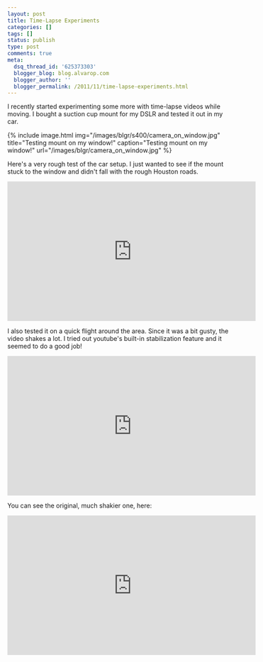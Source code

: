 ```yaml
---
layout: post
title: Time-Lapse Experiments
categories: []
tags: []
status: publish
type: post
comments: true
meta:
  dsq_thread_id: '625373303'
  blogger_blog: blog.alvarop.com
  blogger_author: ''
  blogger_permalink: /2011/11/time-lapse-experiments.html
---
```

I recently started experimenting some more with time-lapse videos while moving. I bought a suction cup mount for my DSLR and tested it out in my car.

{% include image.html
            img="/images/blgr/s400/camera_on_window.jpg"
            title="Testing mount on my window!"
            caption="Testing mount on my window!"
            url="/images/blgr/camera_on_window.jpg" %}

Here's a very rough test of the car setup. I just wanted to see if the mount stuck to the window and didn't fall with the rough Houston roads.

<div style="text-align: center;"><iframe allowfullscreen="" frameborder="0" height="315" src="http://www.youtube.com/embed/k0tuxrklQF4?hd=1" width="560"></iframe></div>

I also tested it on a quick flight around the area. Since it was a bit gusty, the video shakes a lot. I tried out youtube's built-in stabilization feature and it seemed to do a good job!

<div style="text-align: center;"><iframe allowfullscreen="" frameborder="0" height="315" src="http://www.youtube.com/embed/cN5WjsQffzE?rel=0&amp;hd=1" width="560"></iframe></div>

You can see the original, much shakier one, here:

<div style="text-align: center;"><iframe allowfullscreen="" frameborder="0" height="315" src="http://www.youtube.com/embed/0xyI67j8y9k?rel=0&amp;hd=1" width="560"></iframe></div>
